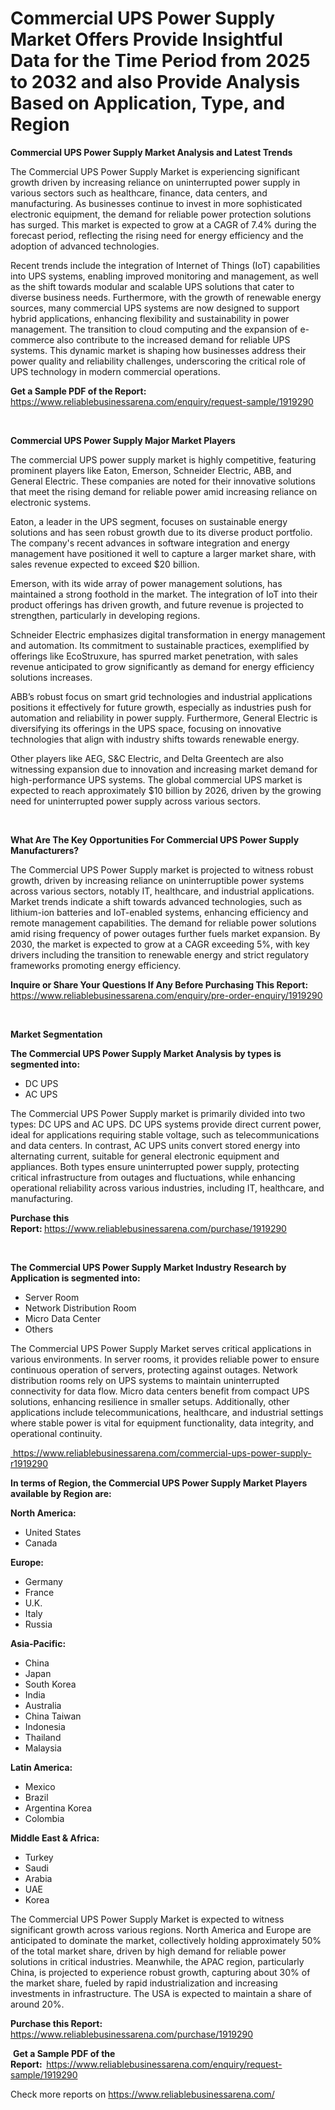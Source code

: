 <p><h1>Commercial UPS Power Supply Market Offers Provide Insightful Data for the Time Period from 2025 to 2032 and also Provide Analysis Based on Application, Type, and Region</h1></p><p><strong>Commercial UPS Power Supply Market Analysis and Latest Trends</strong></p>
<p><p>The Commercial UPS Power Supply Market is experiencing significant growth driven by increasing reliance on uninterrupted power supply in various sectors such as healthcare, finance, data centers, and manufacturing. As businesses continue to invest in more sophisticated electronic equipment, the demand for reliable power protection solutions has surged. This market is expected to grow at a CAGR of 7.4% during the forecast period, reflecting the rising need for energy efficiency and the adoption of advanced technologies.</p><p>Recent trends include the integration of Internet of Things (IoT) capabilities into UPS systems, enabling improved monitoring and management, as well as the shift towards modular and scalable UPS solutions that cater to diverse business needs. Furthermore, with the growth of renewable energy sources, many commercial UPS systems are now designed to support hybrid applications, enhancing flexibility and sustainability in power management. The transition to cloud computing and the expansion of e-commerce also contribute to the increased demand for reliable UPS systems. This dynamic market is shaping how businesses address their power quality and reliability challenges, underscoring the critical role of UPS technology in modern commercial operations.</p></p>
<p><strong>Get a Sample PDF of the Report:&nbsp;</strong> <a href="https://www.reliablebusinessarena.com/enquiry/request-sample/1919290?utm_campaign=3515&utm_medium=2&utm_source=Github&utm_content=ia&utm_term=07042025&utm_id=commercial-ups-power-supply">https://www.reliablebusinessarena.com/enquiry/request-sample/1919290</a></p>
<p>&nbsp;</p>
<p><strong>Commercial UPS Power Supply Major Market Players</strong></p>
<p><p>The commercial UPS power supply market is highly competitive, featuring prominent players like Eaton, Emerson, Schneider Electric, ABB, and General Electric. These companies are noted for their innovative solutions that meet the rising demand for reliable power amid increasing reliance on electronic systems.</p><p>Eaton, a leader in the UPS segment, focuses on sustainable energy solutions and has seen robust growth due to its diverse product portfolio. The company's recent advances in software integration and energy management have positioned it well to capture a larger market share, with sales revenue expected to exceed $20 billion.</p><p>Emerson, with its wide array of power management solutions, has maintained a strong foothold in the market. The integration of IoT into their product offerings has driven growth, and future revenue is projected to strengthen, particularly in developing regions.</p><p>Schneider Electric emphasizes digital transformation in energy management and automation. Its commitment to sustainable practices, exemplified by offerings like EcoStruxure, has spurred market penetration, with sales revenue anticipated to grow significantly as demand for energy efficiency solutions increases.</p><p>ABB’s robust focus on smart grid technologies and industrial applications positions it effectively for future growth, especially as industries push for automation and reliability in power supply. Furthermore, General Electric is diversifying its offerings in the UPS space, focusing on innovative technologies that align with industry shifts towards renewable energy.</p><p>Other players like AEG, S&C Electric, and Delta Greentech are also witnessing expansion due to innovation and increasing market demand for high-performance UPS systems. The global commercial UPS market is expected to reach approximately $10 billion by 2026, driven by the growing need for uninterrupted power supply across various sectors.</p></p>
<p>&nbsp;</p>
<p><strong>What Are The Key Opportunities For Commercial UPS Power Supply Manufacturers?</strong></p>
<p><p>The Commercial UPS Power Supply market is projected to witness robust growth, driven by increasing reliance on uninterruptible power systems across various sectors, notably IT, healthcare, and industrial applications. Market trends indicate a shift towards advanced technologies, such as lithium-ion batteries and IoT-enabled systems, enhancing efficiency and remote management capabilities. The demand for reliable power solutions amid rising frequency of power outages further fuels market expansion. By 2030, the market is expected to grow at a CAGR exceeding 5%, with key drivers including the transition to renewable energy and strict regulatory frameworks promoting energy efficiency.</p></p>
<p><strong>Inquire or Share Your Questions If Any Before Purchasing This Report:</strong> <a href="https://www.reliablebusinessarena.com/enquiry/pre-order-enquiry/1919290?utm_campaign=3515&utm_medium=2&utm_source=Github&utm_content=ia&utm_term=07042025&utm_id=commercial-ups-power-supply">https://www.reliablebusinessarena.com/enquiry/pre-order-enquiry/1919290</a></p>
<p>&nbsp;</p>
<p><strong>Market Segmentation</strong></p>
<p><strong>The Commercial UPS Power Supply Market Analysis by types is segmented into:</strong></p>
<p><ul><li>DC UPS</li><li>AC UPS</li></ul></p>
<p><p>The Commercial UPS Power Supply market is primarily divided into two types: DC UPS and AC UPS. DC UPS systems provide direct current power, ideal for applications requiring stable voltage, such as telecommunications and data centers. In contrast, AC UPS units convert stored energy into alternating current, suitable for general electronic equipment and appliances. Both types ensure uninterrupted power supply, protecting critical infrastructure from outages and fluctuations, while enhancing operational reliability across various industries, including IT, healthcare, and manufacturing.</p></p>
<p><strong>Purchase this Report:&nbsp;</strong><a href="https://www.reliablebusinessarena.com/purchase/1919290?utm_campaign=3515&utm_medium=2&utm_source=Github&utm_content=ia&utm_term=07042025&utm_id=commercial-ups-power-supply">https://www.reliablebusinessarena.com/purchase/1919290</a></p>
<p>&nbsp;</p>
<p><strong>The Commercial UPS Power Supply Market Industry Research by Application is segmented into:</strong></p>
<p><ul><li>Server Room</li><li>Network Distribution Room</li><li>Micro Data Center</li><li>Others</li></ul></p>
<p><p>The Commercial UPS Power Supply Market serves critical applications in various environments. In server rooms, it provides reliable power to ensure continuous operation of servers, protecting against outages. Network distribution rooms rely on UPS systems to maintain uninterrupted connectivity for data flow. Micro data centers benefit from compact UPS solutions, enhancing resilience in smaller setups. Additionally, other applications include telecommunications, healthcare, and industrial settings where stable power is vital for equipment functionality, data integrity, and operational continuity.</p></p>
<p><a href="https://www.reliablebusinessarena.com/commercial-ups-power-supply-r1919290?utm_campaign=3515&utm_medium=2&utm_source=Github&utm_content=ia&utm_term=07042025&utm_id=commercial-ups-power-supply">&nbsp;https://www.reliablebusinessarena.com/commercial-ups-power-supply-r1919290</a></p>
<p><strong>In terms of Region, the Commercial UPS Power Supply Market Players available by Region are:</strong></p>
<p>
    <p> <strong> North America: </strong>
        <ul>
            <li>United States</li>
            <li>Canada</li>
        </ul>
        </p> 
    <p> <strong> Europe: </strong>
        <ul>
            <li>Germany</li>
            <li>France</li>
            <li>U.K.</li>
            <li>Italy</li>
            <li>Russia</li>
        </ul>
        </p> 
    <p> <strong> Asia-Pacific: </strong>
        <ul>
            <li>China</li>
            <li>Japan</li>
            <li>South Korea</li>
            <li>India</li>
            <li>Australia</li>
            <li>China Taiwan</li>
            <li>Indonesia</li>
            <li>Thailand</li>
            <li>Malaysia</li>
        </ul>
        </p> 
    <p> <strong> Latin America: </strong>
        <ul>
            <li>Mexico</li>
            <li>Brazil</li>
            <li>Argentina Korea</li>
            <li>Colombia</li>
        </ul>
        </p> 
    <p> <strong> Middle East & Africa: </strong>
        <ul>
            <li>Turkey</li>
            <li>Saudi</li>
            <li>Arabia</li>
            <li>UAE</li>
            <li>Korea</li>
        </ul>
    </p>
    </p>
<p><p>The Commercial UPS Power Supply Market is expected to witness significant growth across various regions. North America and Europe are anticipated to dominate the market, collectively holding approximately 50% of the total market share, driven by high demand for reliable power solutions in critical industries. Meanwhile, the APAC region, particularly China, is projected to experience robust growth, capturing about 30% of the market share, fueled by rapid industrialization and increasing investments in infrastructure. The USA is expected to maintain a share of around 20%.</p></p>
<p><strong>Purchase this Report: </strong><a href="https://www.reliablebusinessarena.com/purchase/1919290?utm_campaign=3515&utm_medium=2&utm_source=Github&utm_content=ia&utm_term=07042025&utm_id=commercial-ups-power-supply">https://www.reliablebusinessarena.com/purchase/1919290</a></p>
<p>&nbsp;<strong>Get a Sample PDF of the Report:&nbsp;&nbsp;</strong><a href="https://www.reliablebusinessarena.com/enquiry/request-sample/1919290?utm_campaign=3515&utm_medium=2&utm_source=Github&utm_content=ia&utm_term=07042025&utm_id=commercial-ups-power-supply">https://www.reliablebusinessarena.com/enquiry/request-sample/1919290</a></p>
<p><strong></strong></p>
<p>Check more reports on <a href="https://www.reliablebusinessarena.com/?utm_campaign=3515&utm_medium=2&utm_source=Github&utm_content=ia&utm_term=07042025&utm_id=commercial-ups-power-supply">https://www.reliablebusinessarena.com/</a></p>